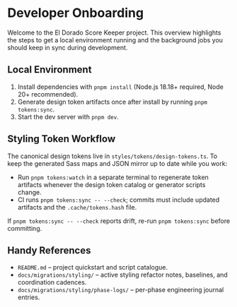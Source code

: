 # Developer Onboarding

Welcome to the El Dorado Score Keeper project. This overview highlights the steps to get a local environment running and the background jobs you should keep in sync during development.

## Local Environment

1. Install dependencies with `pnpm install` (Node.js 18.18+ required, Node 20+ recommended).
2. Generate design token artifacts once after install by running `pnpm tokens:sync`.
3. Start the dev server with `pnpm dev`.

## Styling Token Workflow

The canonical design tokens live in `styles/tokens/design-tokens.ts`. To keep the generated Sass maps and JSON mirror up to date while you work:

- Run `pnpm tokens:watch` in a separate terminal to regenerate token artifacts whenever the design token catalog or generator scripts change.
- CI runs `pnpm tokens:sync -- --check`; commits must include updated artifacts and the `.cache/tokens.hash` file.

If `pnpm tokens:sync -- --check` reports drift, re-run `pnpm tokens:sync` before committing.

## Handy References

- `README.md` – project quickstart and script catalogue.
- `docs/migrations/styling/` – active styling refactor notes, baselines, and coordination cadences.
- `docs/migrations/styling/phase-logs/` – per-phase engineering journal entries.
